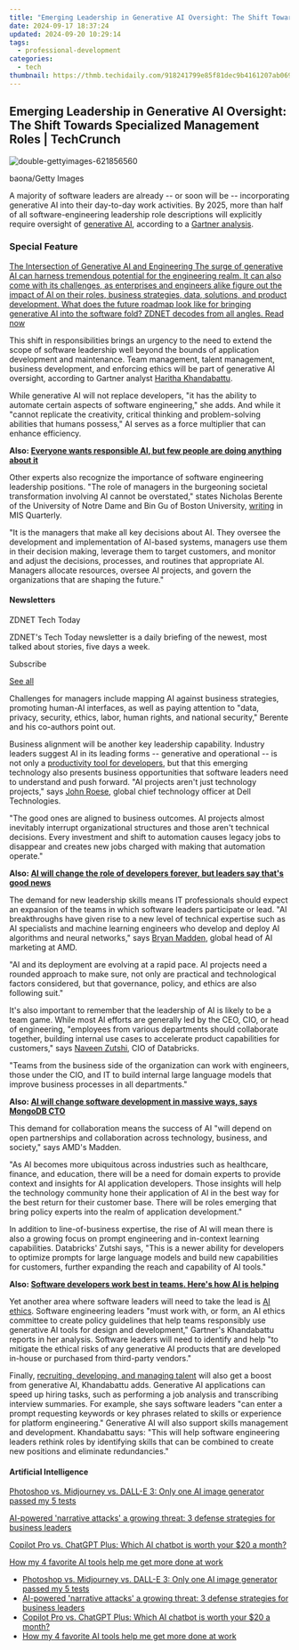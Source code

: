 ```yaml
---
title: "Emerging Leadership in Generative AI Oversight: The Shift Towards Specialized Management Roles | TechCrunch"
date: 2024-09-17 18:37:24
updated: 2024-09-20 10:29:14
tags:
  - professional-development
categories:
  - tech
thumbnail: https://thmb.techidaily.com/918241799e85f81dec9b4161207ab0693452bcd53dc379a61f25b9401249f9af.jpg
---
```


## Emerging Leadership in Generative AI Oversight: The Shift Towards Specialized Management Roles | TechCrunch

![double-gettyimages-621856560](https://www.zdnet.com/a/img/resize/0e13755898359fb02ce7d95fe73cf3379d2c001a/2023/08/30/9c93be2f-7e9b-4997-bcea-4a067819ec5e/double-gettyimages-621856560.jpg?auto=webp&width=1280)

  
baona/Getty Images

A majority of software leaders are already -- or soon will be -- incorporating generative AI into their day-to-day work activities. By 2025, more than half of all software-engineering leadership role descriptions will explicitly require oversight of [generative AI](https://www.zdnet.com/article/what-is-generative-ai-and-why-is-it-so-popular-heres-everything-you-need-to-know/), according to a [Gartner analysis](https://www.gartner.com/en/newsroom/press-releases/2023-09-30-gartner-says-more-than-50-percent-of-software-engineering-leader-roles-will-explicitly-require-oversight-of-generative-ai-by-2025). 

### Special Feature

[The Intersection of Generative AI and Engineering The surge of generative AI can harness tremendous potential for the engineering realm. It can also come with its challenges, as enterprises and engineers alike figure out the impact of AI on their roles, business strategies, data, solutions, and product development. What does the future roadmap look like for bringing generative AI into the software fold? ZDNET decodes from all angles.  Read now](https://www.zdnet.com/collection/the-intersection-of-generative-ai-and-engineering/)

This shift in responsibilities brings an urgency to the need to extend the scope of software leadership well beyond the bounds of application development and maintenance. Team management, talent management, business development, and enforcing ethics will be part of generative AI oversight, according to Gartner analyst [Haritha Khandabattu](https://www.linkedin.com/in/harithakhandabattu/?originalSubdomain=nl). 

While generative AI will not replace developers, "it has the ability to automate certain aspects of software engineering," she adds. And while it "cannot replicate the creativity, critical thinking and problem-solving abilities that humans possess," AI serves as a force multiplier that can enhance efficiency.

**Also: [Everyone wants responsible AI, but few people are doing anything about it](https://www.zdnet.com/article/everyone-wants-responsible-ai-but-few-people-are-doing-anything-about-it/)**

Other experts also recognize the importance of software engineering leadership positions. "The role of managers in the burgeoning societal transformation involving AI cannot be overstated," states Nicholas Berente of the University of Notre Dame and Bin Gu of Boston University, [writing](https://misq.umn.edu/misq/downloads/download/editorial/738/) in MIS Quarterly. 

"It is the managers that make all key decisions about AI. They oversee the development and implementation of AI-based systems, managers use them in their decision making, leverage them to target customers, and monitor and adjust the decisions, processes, and routines that appropriate AI. Managers allocate resources, oversee AI projects, and govern the organizations that are shaping the future." 

#### Newsletters

ZDNET Tech Today

ZDNET's Tech Today newsletter is a daily briefing of the newest, most talked about stories, five days a week.

 Subscribe

[See all](https://www.zdnet.com/newsletters/)

Challenges for managers include mapping AI against business strategies, promoting human-AI interfaces, as well as paying attention to "data, privacy, security, ethics, labor, human rights, and national security," Berente and his co-authors point out. 

Business alignment will be another key leadership capability. Industry leaders suggest AI in its leading forms -- generative and operational -- is not only a [productivity tool for developers](https://www.zdnet.com/article/the-impact-of-generative-ai-on-software-team-productivity-is-complicated/), but that this emerging technology also presents business opportunities that software leaders need to understand and push forward. "AI projects aren't just technology projects," says [John Roese](https://www.linkedin.com/in/johnroese/), global chief technology officer at Dell Technologies. 

"The good ones are aligned to business outcomes. AI projects almost inevitably interrupt organizational structures and those aren't technical decisions. Every investment and shift to automation causes legacy jobs to disappear and creates new jobs charged with making that automation operate."

**Also: [AI will change the role of developers forever, but leaders say that's good news](https://www.zdnet.com/article/ai-will-change-the-role-of-developers-forever-but-leaders-say-thats-good-news/)**

The demand for new leadership skills means IT professionals should expect an expansion of the teams in which software leaders participate or lead. "AI breakthroughs have given rise to a new level of technical expertise such as AI specialists and machine learning engineers who develop and deploy AI algorithms and neural networks," says [Bryan Madden](https://www.linkedin.com/in/bryan-madden-7388b8/), global head of AI marketing at AMD. 

"AI and its deployment are evolving at a rapid pace. AI projects need a rounded approach to make sure, not only are practical and technological factors considered, but that governance, policy, and ethics are also following suit."

It's also important to remember that the leadership of AI is likely to be a team game. While most AI efforts are generally led by the CEO, CIO, or head of engineering, "employees from various departments should collaborate together, building internal use cases to accelerate product capabilities for customers," says [Naveen Zutshi,](https://www.linkedin.com/in/nzutshi/) CIO of Databricks. 

"Teams from the business side of the organization can work with engineers, those under the CIO, and IT to build internal large language models that improve business processes in all departments."

**Also: [AI will change software development in massive ways, says MongoDB CTO](https://www.zdnet.com/article/ai-is-going-to-change-software-development-in-massive-ways-says-mongodb-cto/)**

This demand for collaboration means the success of AI "will depend on open partnerships and collaboration across technology, business, and society," says AMD's Madden. 

"As AI becomes more ubiquitous across industries such as healthcare, finance, and education, there will be a need for domain experts to provide context and insights for AI application developers. Those insights will help the technology community hone their application of AI in the best way for the best return for their customer base. There will be roles emerging that bring policy experts into the realm of application development."

In addition to line-of-business expertise, the rise of AI will mean there is also a growing focus on prompt engineering and in-context learning capabilities. Databricks' Zutshi says, "This is a newer ability for developers to optimize prompts for large language models and build new capabilities for customers, further expanding the reach and capability of AI tools."

**Also: [Software developers work best in teams. Here's how AI is helping](https://www.zdnet.com/article/software-developers-work-best-in-teams-heres-how-ai-is-helping/)**

Yet another area where software leaders will need to take the lead is [AI ethics](https://www.zdnet.com/article/ethics-of-ai-the-benefits-and-risks-of-artificial-intelligence/). Software engineering leaders "must work with, or form, an AI ethics committee to create policy guidelines that help teams responsibly use generative AI tools for design and development," Gartner's Khandabattu reports in her analysis. Software leaders will need to identify and help "to mitigate the ethical risks of any generative AI products that are developed in-house or purchased from third-party vendors."

Finally, [recruiting, developing, and managing talent](https://www.zdnet.com/home-and-office/work-life/5-ways-to-attract-top-tech-talent-according-to-these-business-leaders/) will also get a boost from generative AI, Khandabattu adds. Generative AI applications can speed up hiring tasks, such as performing a job analysis and transcribing interview summaries. For example, she says software leaders "can enter a prompt requesting keywords or key phrases related to skills or experience for platform engineering." Generative AI will also support skills management and development. Khandabattu says: "This will help software engineering leaders rethink roles by identifying skills that can be combined to create new positions and eliminate redundancies." 

#### Artificial Intelligence

[Photoshop vs. Midjourney vs. DALL-E 3: Only one AI image generator passed my 5 tests](https://www.zdnet.com/article/is-photoshops-new-text-to-image-as-good-as-midjourney-and-dall-e-we-test-it-and-see/ "Photoshop vs. Midjourney vs. DALL-E 3: Only one AI image generator passed my 5 tests")

[AI-powered 'narrative attacks' a growing threat: 3 defense strategies for business leaders](https://www.zdnet.com/article/ai-powered-narrative-attacks-a-growing-threat-3-defense-strategies-for-business-leaders/ "AI-powered 'narrative attacks' a growing threat: 3 defense strategies for business leaders")

[Copilot Pro vs. ChatGPT Plus: Which AI chatbot is worth your $20 a month?](https://www.zdnet.com/article/copilot-pro-vs-chatgpt-plus-which-is-ai-chatbot-is-worth-your-20-a-month/ "Copilot Pro vs. ChatGPT Plus: Which AI chatbot is worth your $20 a month?")

[How my 4 favorite AI tools help me get more done at work](https://www.zdnet.com/article/how-my-4-favorite-ai-tools-help-me-get-more-done-at-work/ "How my 4 favorite AI tools help me get more done at work")

* [Photoshop vs. Midjourney vs. DALL-E 3: Only one AI image generator passed my 5 tests](https://www.zdnet.com/article/is-photoshops-new-text-to-image-as-good-as-midjourney-and-dall-e-we-test-it-and-see/ "Photoshop vs. Midjourney vs. DALL-E 3: Only one AI image generator passed my 5 tests")
* [AI-powered 'narrative attacks' a growing threat: 3 defense strategies for business leaders](https://www.zdnet.com/article/ai-powered-narrative-attacks-a-growing-threat-3-defense-strategies-for-business-leaders/ "AI-powered 'narrative attacks' a growing threat: 3 defense strategies for business leaders")
* [Copilot Pro vs. ChatGPT Plus: Which AI chatbot is worth your $20 a month?](https://www.zdnet.com/article/copilot-pro-vs-chatgpt-plus-which-is-ai-chatbot-is-worth-your-20-a-month/ "Copilot Pro vs. ChatGPT Plus: Which AI chatbot is worth your $20 a month?")
* [How my 4 favorite AI tools help me get more done at work](https://www.zdnet.com/article/how-my-4-favorite-ai-tools-help-me-get-more-done-at-work/ "How my 4 favorite AI tools help me get more done at work")

<ins class="adsbygoogle"
     style="display:block"
     data-ad-format="autorelaxed"
     data-ad-client="ca-pub-7571918770474297"
     data-ad-slot="1223367746"></ins>



<ins class="adsbygoogle"
     style="display:block"
     data-ad-client="ca-pub-7571918770474297"
     data-ad-slot="8358498916"
     data-ad-format="auto"
     data-full-width-responsive="true"></ins>
